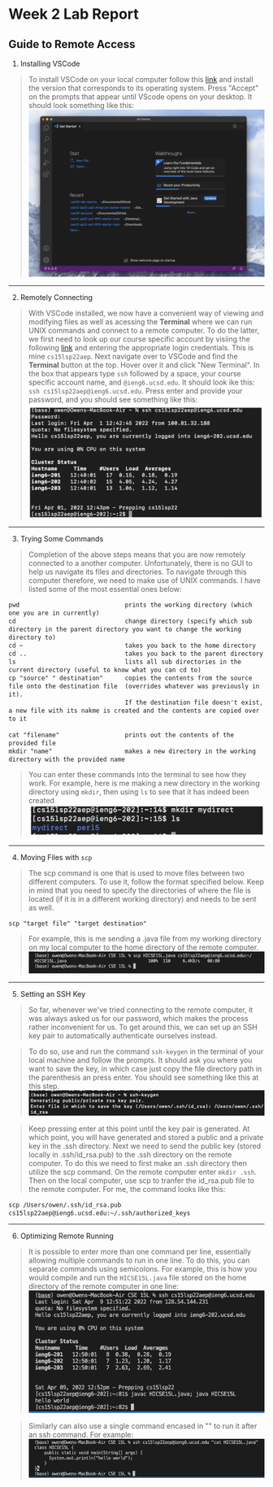 # Week 2 Lab Report
## Guide to Remote Access

1. Installing VSCode
> To install VSCode on your local computer follow this [link](https://code.visualstudio.com/) and install the version that corresponds to its operating system. Press "Accept" on the prompts that appear until VScode opens on your desktop. It should look something like this:
![Image](VSCODESCREENSHOT.png)
---
2. Remotely Connecting
> With VSCode installed, we now have a convenient way of viewing and modifying files as well as acessing the **Terminal** where we can run UNIX commands and connect to a remote computer. To do the latter, we first need to look up our course specific account by visiing the following [link](https://sdacs.ucsd.edu/~icc/index.php) and entering the appropriate login credentials. This is mine `cs15lsp22aep`. Next navigate over to VSCode and find the **Terminal** button at the top. Hover over it and click "New Terminal". In the box that appears type `ssh` followed by a space, your course specific account name, and `@ieng6.ucsd.edu`. It should look ike this: `ssh cs15lsp22aep@ieng6.ucsd.edu`. Press enter and provide your password, and you should see something like this:
![IMAGE](SSHSCREENSHOT.PNG)
---
3. Trying Some Commands
> Completion of the above steps means that you are now remotely connected to a another computer. Unfortunately, there is no GUI to help us navigate its files and directories. To navigate through this computer therefore, we need to make use of UNIX commands. I have listed some of the most essential ones below:
```
pwd                             prints the working directory (which one you are in currently)
cd                              change directory (specify which sub directory in the parent directory you want to change the working directory to)
cd ~                            takes you back to the home directory
cd ..                           takes you back to the parent directory
ls                              lists all sub directories in the current directory (useful to know what you can cd to)
cp "source" " destination"      copies the contents from the source file onto the destination file  (overrides whatever was previously in it). 
                                If the destination file doesn't exist, a new file with its nakme is created and the contents are copied over to it

cat "filename"                  prints out the contents of the provided file
mkdir "name"                    makes a new directory in the working directory with the provided name
```
> You can enter these commands into the terminal to see how they work. For example, here is me making a new directory in the working directory using `mkdir`, then using `ls` to see that it has indeed been created
![Image](COMMANDSSCREENSHOT.png)
---
4. Moving Files with `scp`
> The scp command is one that is used to move files between two different computers. To use it, follow the format specified below. Keep in mind that you need to specify the directories of where the file is located (if it is in a different working directory) and needs to be sent as well.
```
scp "target file" "target destination"
```
> For example, this is me sending a .java file from my working directory on my local computer to the home directory of the remote computer.
![Image](SCPSCREENSHOT.png)
---
5. Setting an SSH Key
> So far, whenever we've tried connecting to the remote computer, it was always asked us for our password, which makes the process rather inconvenient for us. To get around this, we can set up an SSH key pair to automatically authenticate ourselves instead.

>To do so, use and run the command `ssh-keygen` in the terminal of your local machine and follow the prompts. It should ask you where you want to save the key, in which case just copy the file directory path in the parenthesis an press enter. You should see something like this at this step.   
![Image](SSHKEYS1.png)

> Keep pressing enter at this point until the key pair is generated. At which point, you will have generated and stored a public and a private key in the .ssh directory. Next we need to send the public key (stored locally in .ssh/id_rsa.pub) to the .ssh directory on the remote computer. To do this we need to first make an .ssh directory then utilize the scp command. On the remote computer enter `mkdir .ssh`. Then on the local computer, use scp to tranfer the id_rsa.pub file to the remote computer. For me, the command looks like this:
```
scp /Users/owen/.ssh/id_rsa.pub cs15lsp22aep@ieng6.ucsd.edu:~/.ssh/authorized_keys
```
---
6. Optimizing Remote Running
> It is possible to enter more than one command per line, essentially allowing multiple commands to run in one line. To do this, you can separate commands using semicolons. For example, this is how you would compile and run the `HICSE15L.java` file stored on the home directory of the remote computer in one line: 
![Image](OPTIMIZING1.png)

> Similarly can also use a single command encased in "" to run it after an ssh command. For example:
![Image](OPTIMIZING2.png)

 











